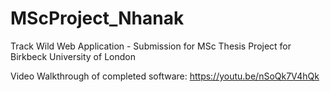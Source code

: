 # MScProject_Nhanak
Track Wild Web Application - Submission for MSc Thesis Project for Birkbeck University of London


Video Walkthrough of completed software: https://youtu.be/nSoQk7V4hQk 
